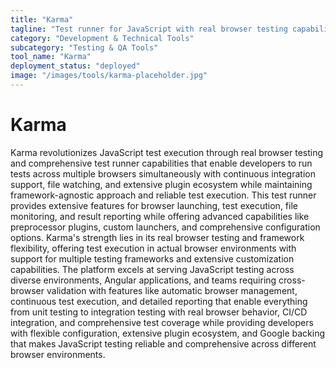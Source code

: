 ```yaml
---
title: "Karma"
tagline: "Test runner for JavaScript with real browser testing capabilities"
category: "Development & Technical Tools"
subcategory: "Testing & QA Tools"
tool_name: "Karma"
deployment_status: "deployed"
image: "/images/tools/karma-placeholder.jpg"
---
```


# Karma

Karma revolutionizes JavaScript test execution through real browser testing and comprehensive test runner capabilities that enable developers to run tests across multiple browsers simultaneously with continuous integration support, file watching, and extensive plugin ecosystem while maintaining framework-agnostic approach and reliable test execution. This test runner provides extensive features for browser launching, test execution, file monitoring, and result reporting while offering advanced capabilities like preprocessor plugins, custom launchers, and comprehensive configuration options. Karma's strength lies in its real browser testing and framework flexibility, offering test execution in actual browser environments with support for multiple testing frameworks and extensive customization capabilities. The platform excels at serving JavaScript testing across diverse environments, Angular applications, and teams requiring cross-browser validation with features like automatic browser management, continuous test execution, and detailed reporting that enable everything from unit testing to integration testing with real browser behavior, CI/CD integration, and comprehensive test coverage while providing developers with flexible configuration, extensive plugin ecosystem, and Google backing that makes JavaScript testing reliable and comprehensive across different browser environments.